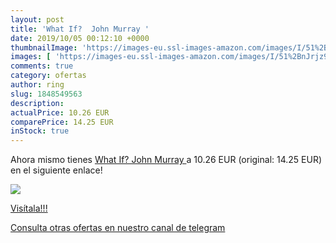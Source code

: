 ```yaml
---
layout: post
title: 'What If?  John Murray '
date: 2019/10/05 00:12:10 +0000
thumbnailImage: 'https://images-eu.ssl-images-amazon.com/images/I/51%2BnJrjz9OL._SL200_.jpg'
images: [ 'https://images-eu.ssl-images-amazon.com/images/I/51%2BnJrjz9OL._SL200_.jpg' ]
comments: true
category: ofertas
author: ring
slug: 1848549563
description:
actualPrice: 10.26 EUR
comparePrice: 14.25 EUR
inStock: true
---
```


Ahora mismo tienes [What If?  John Murray ](https://www.amazon.com/dp/1848549563/?tag=redken08-20) a 10.26 EUR (original: 14.25 EUR) en el siguiente enlace!

[![](https://images-eu.ssl-images-amazon.com/images/I/51%2BnJrjz9OL._SL200_.jpg)](https://www.amazon.com/dp/1848549563/?tag=redken08-20)

[Visítala!!!](https://www.amazon.com/dp/1848549563/?tag=redken08-20)

[Consulta otras ofertas en nuestro canal de telegram](https://t.me/s/ofertas25)
